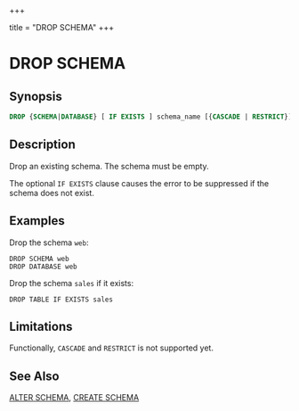 +++

title = "DROP SCHEMA"
+++

DROP SCHEMA
===========

Synopsis
--------

``` sql
DROP {SCHEMA|DATABASE} [ IF EXISTS ] schema_name [{CASCADE | RESTRICT}]
```

Description
-----------

Drop an existing schema. The schema must be empty.

The optional `IF EXISTS` clause causes the error to be suppressed if the schema does not exist.

Examples
--------

Drop the schema `web`:

    DROP SCHEMA web
    DROP DATABASE web

Drop the schema `sales` if it exists:

    DROP TABLE IF EXISTS sales

Limitations
-----------

Functionally, `CASCADE` and `RESTRICT` is not supported yet.

See Also
--------

[ALTER SCHEMA](./alter-schema.html), [CREATE SCHEMA](./create-schema.html)